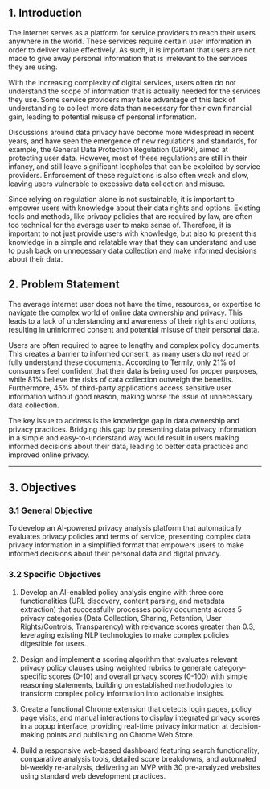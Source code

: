 ## 1. Introduction

The internet serves as a platform for service providers to reach their users anywhere in the world. These services require certain user information in order to deliver value effectively. As such, it is important that users are not made to give away personal information that is irrelevant to the services they are using.

With the increasing complexity of digital services, users often do not understand the scope of information that is actually needed for the services they use. Some service providers may take advantage of this lack of understanding to collect more data than necessary for their own financial gain, leading to potential misuse of personal information.

Discussions around data privacy have become more widespread in recent years, and have seen the emergence of new regulations and standards, for example, the General Data Protection Regulation (GDPR), aimed at protecting user data. However, most of these regulations are still in their infancy, and still leave significant loopholes that can be exploited by service providers. Enforcement of these regulations is also often weak and slow, leaving users vulnerable to excessive data collection and misuse.

Since relying on regulation alone is not sustainable, it is important to empower users with knowledge about their data rights and options. Existing tools and methods, like privacy policies that are required by law, are often too technical for the average user to make sense of. Therefore, it is important to not just provide users with knowledge, but also to present this knowledge in a simple and relatable way that they can understand and use to push back on unnecessary data collection and make informed decisions about their data.

## 2. Problem Statement

The average internet user does not have the time, resources, or expertise to navigate the complex world of online data ownership and privacy. This leads to a lack of understanding and awareness of their rights and options, resulting in uninformed consent and potential misuse of their personal data.

Users are often required to agree to lengthy and complex policy documents. This creates a barrier to informed consent, as many users do not read or fully understand these documents. According to Termly, only 21% of consumers feel confident that their data is being used for proper purposes, while 81% believe the risks of data collection outweigh the benefits. Furthermore, 45% of third-party applications access sensitive user information without good reason, making worse the issue of unnecessary data collection.

The key issue to address is the knowledge gap in data ownership and privacy practices. Bridging this gap by presenting data privacy information in a simple and easy-to-understand way would result in users making informed decisions about their data, leading to better data practices and improved online privacy.

---

## 3. Objectives

### 3.1 General Objective

To develop an AI-powered privacy analysis platform that automatically evaluates privacy policies and terms of service, presenting complex data privacy information in a simplified format that empowers users to make informed decisions about their personal data and digital privacy.

### 3.2 Specific Objectives

1. Develop an AI-enabled policy analysis engine with three core functionalities (URL discovery, content parsing, and metadata extraction) that successfully processes policy documents across 5 privacy categories (Data Collection, Sharing, Retention, User Rights/Controls, Transparency) with relevance scores greater than 0.3, leveraging existing NLP technologies to make complex policies digestible for users.

2. Design and implement a scoring algorithm that evaluates relevant privacy policy clauses using weighted rubrics to generate category-specific scores (0-10) and overall privacy scores (0-100) with simple reasoning statements, building on established methodologies to transform complex policy information into actionable insights.

3. Create a functional Chrome extension that detects login pages, policy page visits, and manual interactions to display integrated privacy scores in a popup interface, providing real-time privacy information at decision-making points and publishing on Chrome Web Store.

4. Build a responsive web-based dashboard featuring search functionality, comparative analysis tools, detailed score breakdowns, and automated bi-weekly re-analysis, delivering an MVP with 30 pre-analyzed websites using standard web development practices.